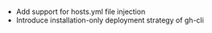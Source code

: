 * Add support for hosts.yml file injection
* Introduce installation-only deployment strategy of gh-cli